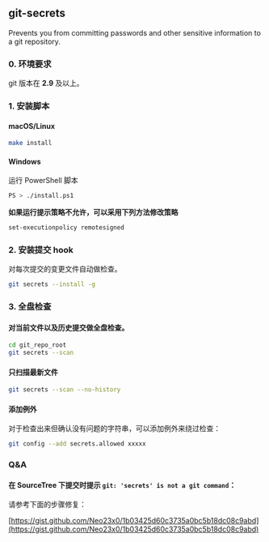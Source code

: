## git-secrets

Prevents you from committing passwords and other sensitive information to a git repository.

### 0. 环境要求

git 版本在 **2.9** 及以上。

### 1. 安装脚本

#### macOS/Linux

```sh
make install
```

#### Windows

运行 PowerShell 脚本

```sh
PS > ./install.ps1
```

**如果运行提示策略不允许，可以采用下列方法修改策略**

```sh
set-executionpolicy remotesigned
```

### 2. 安装提交 hook

对每次提交的变更文件自动做检查。

```sh
git secrets --install -g
```

### 3. 全盘检查

#### 对当前文件以及历史提交做全盘检查。

```sh
cd git_repo_root
git secrets --scan
```

#### 只扫描最新文件

```sh
git secrets --scan --no-history
```

#### 添加例外

对于检查出来但确认没有问题的字符串，可以添加例外来绕过检查：

```sh
git config --add secrets.allowed xxxxx
```

### Q&A

#### 在 SourceTree 下提交时提示 `git: 'secrets' is not a git command`：

请参考下面的步骤修复：

[https://gist.github.com/Neo23x0/1b03425d60c3735a0bc5b18dc08c9abd](https://gist.github.com/Neo23x0/1b03425d60c3735a0bc5b18dc08c9abd)
